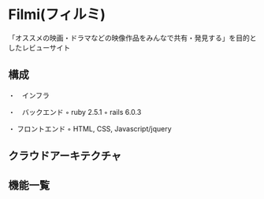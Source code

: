 # Filmi(フィルミ)
「オススメの映画・ドラマなどの映像作品をみんなで共有・発見する」を目的としたレビューサイト

## 構成
・　インフラ

・　バックエンド
  ◦ ruby 2.5.1
  ◦ rails 6.0.3

・  フロントエンド
  ◦ HTML, CSS, Javascript/jquery

## クラウドアーキテクチャ

## 機能一覧